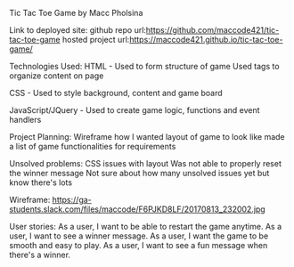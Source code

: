 Tic Tac Toe Game by Macc Pholsina

Link to deployed site:
github repo url:https://github.com/maccode421/tic-tac-toe-game
hosted project url:https://maccode421.github.io/tic-tac-toe-game/

Technologies Used:
HTML - Used to form structure of game
Used tags to organize content on page

CSS - Used to style background, content and game board

JavaScript/JQuery - Used to create game logic, functions and event handlers

Project Planning:
Wireframe how I wanted layout of game to look like
made a list of game functionalities for requirements



Unsolved problems:
CSS issues with layout
Was not able to properly reset the winner message
Not sure about how many unsolved issues yet but know there's lots


Wireframe:
https://ga-students.slack.com/files/maccode/F6PJKD8LF/20170813_232002.jpg

User stories:
As a user, I want to be able to restart the game anytime.
As a user, I want to see a winner message.
As a user, I want the game to be smooth and easy to play.
As a user, I want to see a fun message when there's a winner.
